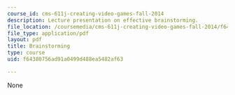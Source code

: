 ```yaml
---
course_id: cms-611j-creating-video-games-fall-2014
description: Lecture presentation on effective brainstorming.
file_location: /coursemedia/cms-611j-creating-video-games-fall-2014/f64380756ad91a0499d488ea5482af63_MITCMS_611JF14_Brainstormin.pdf
file_type: application/pdf
layout: pdf
title: Brainstorming
type: course
uid: f64380756ad91a0499d488ea5482af63

---
```

None